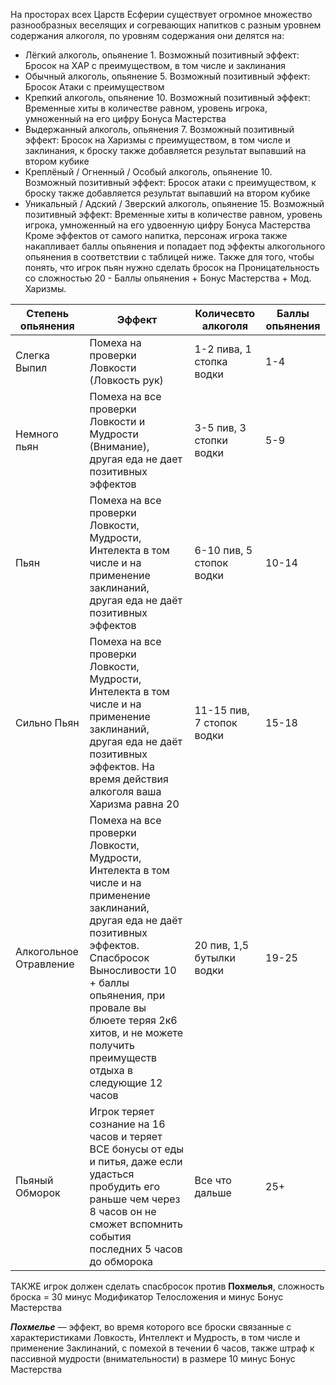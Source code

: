 На просторах всех Царств Есферии существует огромное множество разнообразных веселящих и согревающих напитков с разным уровнем содержания алкоголя, по уровням содержания они делятся на:
* Лёгкий алкоголь, опьянение 1. Возможный позитивный эффект: Бросок на ХАР с преимуществом, в том числе и заклинания
* Обычный алкоголь, опьянение 5. Возможный позитивный эффект: Бросок Атаки с преимуществом
* Крепкий алкоголь, опьянение 10. Возможный позитивный эффект: Временные хиты в количестве равном, уровень игрока, умноженный на его цифру Бонуса Мастерства
* Выдержанный алкоголь, опьянения 7. Возможный позитивный эффект: Бросок на Харизмы с преимуществом, в том числе и заклинания, к броску также добавляется результат выпавший на втором кубике
* Креплёный / Огненный / Особый алкоголь, опьянение 10. Возможный позитивный эффект: Бросок атаки с преимуществом, к броску также добавляется результат выпавший на втором кубике
* Уникальный / Адский / Зверский алкоголь, опьянение 15. Возможный позитивный эффект: Временные хиты в количестве равном, уровень игрока, умноженный на его удвоенную цифру Бонуса Мастерства
Кроме эффектов от самого напитка, персонаж игрока также накапливает баллы опьянения и попадает под эффекты алкогольного опьянения в соответствии с таблицей ниже. Также для того, чтобы понять, что игрок пьян нужно сделать бросок на Проницательность со сложностью 20 - Баллы опьянения + Бонус Мастерства + Мод. Харизмы.

| Степень опьянения      | Эффект                                                                                                                                                                                                                                                                                 | Количесвто алкоголя       | Баллы опьянения |
| ---------------------- | -------------------------------------------------------------------------------------------------------------------------------------------------------------------------------------------------------------------------------------------------------------------------------------- | ------------------------- | --------------- |
| Слегка Выпил           | Помеха на проверки Ловкости (Ловкость рук)                                                                                                                                                                                                                                             | 1-2 пива, 1 стопка водки  | 1-4             |
| Немного пьян           | Помеха на все проверки Ловкости и Мудрости (Внимание), другая еда не дает позитивных эффектов                                                                                                                                                                                          | 3-5 пив, 3 стопки водки   | 5-9             |
| Пьян                   | Помеха на все проверки Ловкости, Мудрости, Интелекта в том числе и на применение заклинаний, другая еда не даёт позитивных эффектов                                                                                                                                                    | 6-10 пив, 5 стопок водки  | 10-14           |
| Сильно Пьян            | Помеха на все проверки Ловкости, Мудрости, Интелекта в том числе и на применение заклинаний, другая еда не даёт позитивных эффектов. На время действия алкоголя ваша Харизма равна 20                                                                                                  | 11-15 пив, 7 стопок водки | 15-18           |
| Алкогольное Отравление | Помеха на все проверки Ловкости, Мудрости, Интелекта в том числе и на применение заклинаний, другая еда не даёт позитивных эффектов. Спасбросок Выносливости 10 + баллы опьянения, при провале вы блюете теряя 2к6 хитов, и не можете получить преимуществ отдыха в следующие 12 часов | 20 пив, 1,5 бутылки водки | 19-25           |
| Пьяный Обморок         | Игрок теряет сознание на 16 часов и теряет ВСЕ бонусы от еды и питья, даже если удасться пробудить его раньше чем через 8 часов он не сможет вспомнить события последних 5 часов до обморока                                                                                           | Все что дальше            | 25+             |
ТАКЖЕ игрок должен сделать спасбросок против **Похмелья**, сложность броска = 30 минус Модификатор Телосложения и минус Бонус Мастерства

**_Похмелье_** — эффект, во время которого все броски связанные с характеристиками Ловкость, Интеллект и Мудрость, в том числе и применение Заклинаний, с помехой в течении 6 часов, также штраф к пассивной мудрости (внимательности) в размере 10 минус Бонус Мастерства